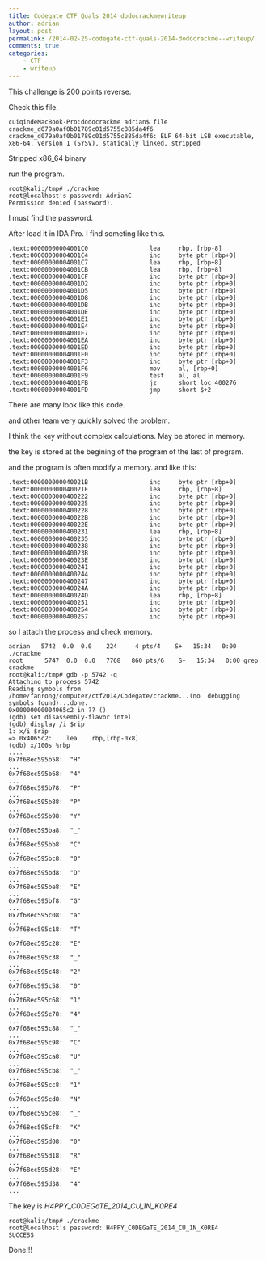 ```yaml
---
title: Codegate CTF Quals 2014 dodocrackmewriteup
author: adrian 
layout: post
permalink: /2014-02-25-codegate-ctf-quals-2014-dodocrackme--writeup/
comments: true
categories:
    - CTF 
    - writeup
---
```


This challenge is 200 points reverse.

Check this file.

    cuiqindeMacBook-Pro:dodocrackme adrian$ file crackme_d079a0af0b01789c01d5755c885da4f6 
    crackme_d079a0af0b01789c01d5755c885da4f6: ELF 64-bit LSB executable, x86-64, version 1 (SYSV), statically linked, stripped

Stripped x86_64 binary

run the program.

	root@kali:/tmp# ./crackme 
	root@localhost's password: AdrianC
	Permission denied (password).
	
I must find the password.

After load it in IDA Pro. I find someting like this.

    .text:00000000004001C0                 lea     rbp, [rbp-8]
    .text:00000000004001C4                 inc     byte ptr [rbp+0]
    .text:00000000004001C7                 lea     rbp, [rbp+8]
    .text:00000000004001CB                 lea     rbp, [rbp+8]
    .text:00000000004001CF                 inc     byte ptr [rbp+0]
    .text:00000000004001D2                 inc     byte ptr [rbp+0]
    .text:00000000004001D5                 inc     byte ptr [rbp+0]
    .text:00000000004001D8                 inc     byte ptr [rbp+0]
    .text:00000000004001DB                 inc     byte ptr [rbp+0]
    .text:00000000004001DE                 inc     byte ptr [rbp+0]
    .text:00000000004001E1                 inc     byte ptr [rbp+0]
    .text:00000000004001E4                 inc     byte ptr [rbp+0]
    .text:00000000004001E7                 inc     byte ptr [rbp+0]
    .text:00000000004001EA                 inc     byte ptr [rbp+0]
    .text:00000000004001ED                 inc     byte ptr [rbp+0]
    .text:00000000004001F0                 inc     byte ptr [rbp+0]
    .text:00000000004001F3                 inc     byte ptr [rbp+0]
    .text:00000000004001F6                 mov     al, [rbp+0]
    .text:00000000004001F9                 test    al, al
    .text:00000000004001FB                 jz      short loc_400276
    .text:00000000004001FD                 jmp     short $+2 

There are many look like this code.

and other team very quickly solved the problem.

I think the key without complex calculations. May be stored in memory.

the key is stored at the begining of the program of the last of program.

and the program is often modify a memory. and like this:

	.text:000000000040021B                 inc     byte ptr [rbp+0]
	.text:000000000040021E                 lea     rbp, [rbp+8]
	.text:0000000000400222                 inc     byte ptr [rbp+0]
	.text:0000000000400225                 inc     byte ptr [rbp+0]
	.text:0000000000400228                 inc     byte ptr [rbp+0]
	.text:000000000040022B                 inc     byte ptr [rbp+0]
	.text:000000000040022E                 inc     byte ptr [rbp+0]
	.text:0000000000400231                 lea     rbp, [rbp+8]
	.text:0000000000400235                 inc     byte ptr [rbp+0]
	.text:0000000000400238                 inc     byte ptr [rbp+0]
	.text:000000000040023B                 inc     byte ptr [rbp+0]
	.text:000000000040023E                 inc     byte ptr [rbp+0]
	.text:0000000000400241                 inc     byte ptr [rbp+0]
	.text:0000000000400244                 inc     byte ptr [rbp+0]
	.text:0000000000400247                 inc     byte ptr [rbp+0]
	.text:000000000040024A                 inc     byte ptr [rbp+0]
	.text:000000000040024D                 lea     rbp, [rbp+8]
	.text:0000000000400251                 inc     byte ptr [rbp+0]
	.text:0000000000400254                 inc     byte ptr [rbp+0]
	.text:0000000000400257                 inc     byte ptr [rbp+0] 

so I attach the process and check memory.

	adrian   5742  0.0  0.0    224     4 pts/4    S+   15:34   0:00 ./crackme
	root      5747  0.0  0.0   7768   860 pts/6    S+   15:34   0:00 grep crackme
	root@kali:/tmp# gdb -p 5742 -q
	Attaching to process 5742
	Reading symbols from /home/fanrong/computer/ctf2014/Codegate/crackme...(no 	debugging symbols found)...done.
	0x00000000004065c2 in ?? ()
	(gdb) set disassembly-flavor intel
	(gdb) display /i $rip
	1: x/i $rip
	=> 0x4065c2:	lea    rbp,[rbp-0x8]
	(gdb) x/100s %rbp
	....
	0x7f68ec595b58:	 "H"
	...
	0x7f68ec595b68:	 "4"
	...
	0x7f68ec595b78:	 "P"
	...
	0x7f68ec595b88:	 "P"
	...
	0x7f68ec595b98:	 "Y"
	...
	0x7f68ec595ba8:	 "_"
	...
	0x7f68ec595bb8:	 "C"
	...
	0x7f68ec595bc8:	 "0"
	...
	0x7f68ec595bd8:	 "D"
	...
	0x7f68ec595be8:	 "E"
	...
	0x7f68ec595bf8:	 "G"
	...
	0x7f68ec595c08:	 "a"
	...
	0x7f68ec595c18:	 "T"
	...
	0x7f68ec595c28:	 "E"
	...
	0x7f68ec595c38:	 "_"
	...
	0x7f68ec595c48:	 "2"
	...
	0x7f68ec595c58:	 "0"
	...
	0x7f68ec595c68:	 "1"
	...
	0x7f68ec595c78:	 "4"
	...
	0x7f68ec595c88:	 "_"
	...
	0x7f68ec595c98:	 "C"
	...
	0x7f68ec595ca8:	 "U"
	...
	0x7f68ec595cb8:	 "_"
	...
	0x7f68ec595cc8:	 "1"
	...
	0x7f68ec595cd8:	 "N"
	...
	0x7f68ec595ce8:	 "_"
	...
	0x7f68ec595cf8:	 "K"
	...
	0x7f68ec595d08:	 "0"
	...
	0x7f68ec595d18:	 "R"
	...
	0x7f68ec595d28:	 "E"
	...
	0x7f68ec595d38:	 "4"
	...
	
The key is *H4PPY_C0DEGaTE_2014_CU_1N_K0RE4*

	root@kali:/tmp# ./crackme 
	root@localhost's password: H4PPY_C0DEGaTE_2014_CU_1N_K0RE4
	SUCCESS
	
Done!!!